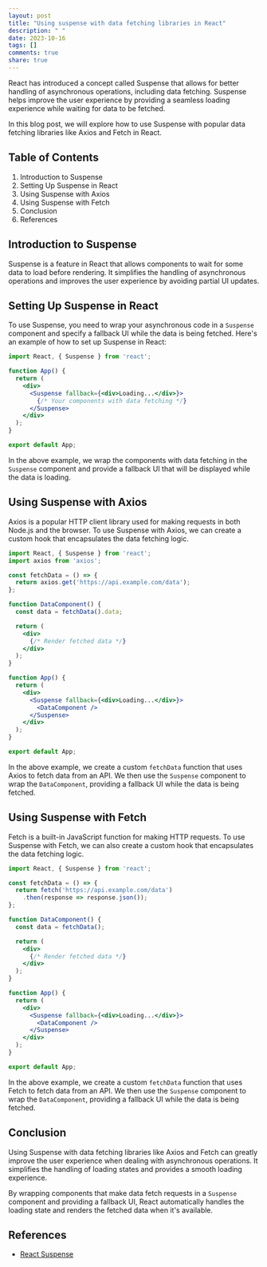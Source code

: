 ```yaml
---
layout: post
title: "Using suspense with data fetching libraries in React"
description: " "
date: 2023-10-16
tags: []
comments: true
share: true
---
```


React has introduced a concept called Suspense that allows for better handling of asynchronous operations, including data fetching. Suspense helps improve the user experience by providing a seamless loading experience while waiting for data to be fetched.

In this blog post, we will explore how to use Suspense with popular data fetching libraries like Axios and Fetch in React.

## Table of Contents
1. Introduction to Suspense
2. Setting Up Suspense in React
3. Using Suspense with Axios
4. Using Suspense with Fetch
5. Conclusion
6. References

## Introduction to Suspense
Suspense is a feature in React that allows components to wait for some data to load before rendering. It simplifies the handling of asynchronous operations and improves the user experience by avoiding partial UI updates.

## Setting Up Suspense in React
To use Suspense, you need to wrap your asynchronous code in a `Suspense` component and specify a fallback UI while the data is being fetched. Here's an example of how to set up Suspense in React:

```jsx
import React, { Suspense } from 'react';

function App() {
  return (
    <div>
      <Suspense fallback={<div>Loading...</div>}>
        {/* Your components with data fetching */}
      </Suspense>
    </div>
  );
}

export default App;
```

In the above example, we wrap the components with data fetching in the `Suspense` component and provide a fallback UI that will be displayed while the data is loading.

## Using Suspense with Axios
Axios is a popular HTTP client library used for making requests in both Node.js and the browser. To use Suspense with Axios, we can create a custom hook that encapsulates the data fetching logic.

```jsx
import React, { Suspense } from 'react';
import axios from 'axios';

const fetchData = () => {
  return axios.get('https://api.example.com/data');
};

function DataComponent() {
  const data = fetchData().data;

  return (
    <div>
      {/* Render fetched data */}
    </div>
  );
}

function App() {
  return (
    <div>
      <Suspense fallback={<div>Loading...</div>}>
        <DataComponent />
      </Suspense>
    </div>
  );
}

export default App;
```

In the above example, we create a custom `fetchData` function that uses Axios to fetch data from an API. We then use the `Suspense` component to wrap the `DataComponent`, providing a fallback UI while the data is being fetched.

## Using Suspense with Fetch
Fetch is a built-in JavaScript function for making HTTP requests. To use Suspense with Fetch, we can also create a custom hook that encapsulates the data fetching logic.

```jsx
import React, { Suspense } from 'react';

const fetchData = () => {
  return fetch('https://api.example.com/data')
    .then(response => response.json());
};

function DataComponent() {
  const data = fetchData();

  return (
    <div>
      {/* Render fetched data */}
    </div>
  );
}

function App() {
  return (
    <div>
      <Suspense fallback={<div>Loading...</div>}>
        <DataComponent />
      </Suspense>
    </div>
  );
}

export default App;
```

In the above example, we create a custom `fetchData` function that uses Fetch to fetch data from an API. We then use the `Suspense` component to wrap the `DataComponent`, providing a fallback UI while the data is being fetched.

## Conclusion
Using Suspense with data fetching libraries like Axios and Fetch can greatly improve the user experience when dealing with asynchronous operations. It simplifies the handling of loading states and provides a smooth loading experience.

By wrapping components that make data fetch requests in a `Suspense` component and providing a fallback UI, React automatically handles the loading state and renders the fetched data when it's available.

## References
- [React Suspense](https://reactjs.org/docs/concurrent-mode-suspense.html)